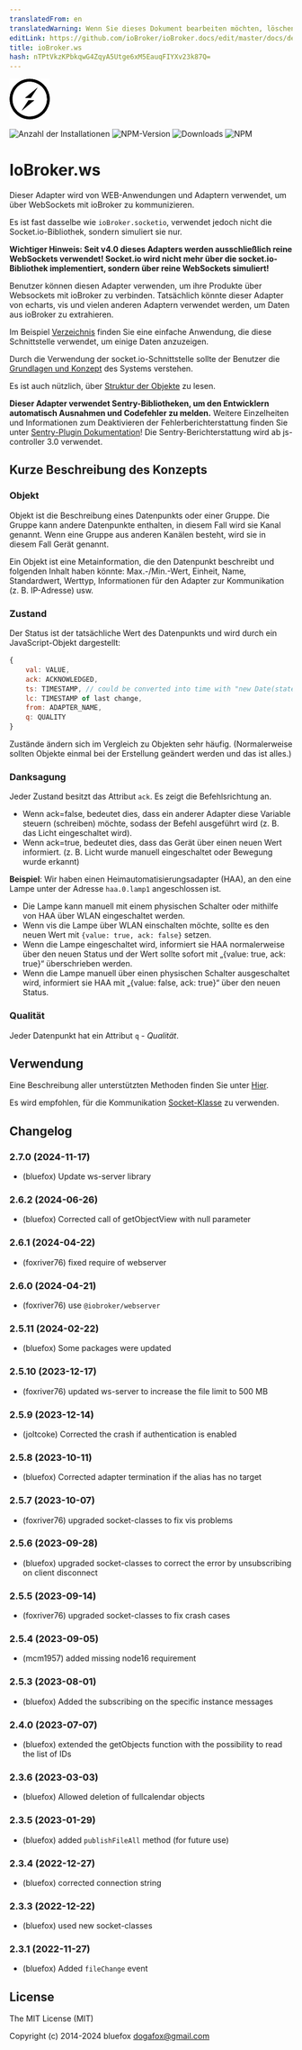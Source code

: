 ```yaml
---
translatedFrom: en
translatedWarning: Wenn Sie dieses Dokument bearbeiten möchten, löschen Sie bitte das Feld "translationsFrom". Andernfalls wird dieses Dokument automatisch erneut übersetzt
editLink: https://github.com/ioBroker/ioBroker.docs/edit/master/docs/de/adapterref/iobroker.ws/README.md
title: ioBroker.ws
hash: nTPtVkzKPbkqwG4ZqyA5Utge6xM5EauqFIYXv23k87Q=
---
```

![Logo](../../../en/adapterref/iobroker.ws/admin/ws.png)

![Anzahl der Installationen](http://iobroker.live/badges/ws-stable.svg)
![NPM-Version](http://img.shields.io/npm/v/iobroker.ws.svg)
![Downloads](https://img.shields.io/npm/dm/iobroker.ws.svg)
![NPM](https://nodei.co/npm/iobroker.ws.png?downloads=true)

# IoBroker.ws
Dieser Adapter wird von WEB-Anwendungen und Adaptern verwendet, um über WebSockets mit ioBroker zu kommunizieren.

Es ist fast dasselbe wie `ioBroker.socketio`, verwendet jedoch nicht die Socket.io-Bibliothek, sondern simuliert sie nur.

**Wichtiger Hinweis: Seit v4.0 dieses Adapters werden ausschließlich reine WebSockets verwendet! Socket.io wird nicht mehr über die socket.io-Bibliothek implementiert, sondern über reine WebSockets simuliert!**

Benutzer können diesen Adapter verwenden, um ihre Produkte über Websockets mit ioBroker zu verbinden.
Tatsächlich könnte dieser Adapter von echarts, vis und vielen anderen Adaptern verwendet werden, um Daten aus ioBroker zu extrahieren.

Im Beispiel [Verzeichnis](https://github.com/ioBroker/ioBroker.ws/tree/master/example) finden Sie eine einfache Anwendung, die diese Schnittstelle verwendet, um einige Daten anzuzeigen.

Durch die Verwendung der socket.io-Schnittstelle sollte der Benutzer die [Grundlagen und Konzept](https://github.com/ioBroker/ioBroker) des Systems verstehen.

Es ist auch nützlich, über [Struktur der Objekte](https://github.com/ioBroker/ioBroker/blob/master/doc/SCHEMA.md) zu lesen.

**Dieser Adapter verwendet Sentry-Bibliotheken, um den Entwicklern automatisch Ausnahmen und Codefehler zu melden.** Weitere Einzelheiten und Informationen zum Deaktivieren der Fehlerberichterstattung finden Sie unter [Sentry-Plugin Dokumentation](https://github.com/ioBroker/plugin-sentry#plugin-sentry)! Die Sentry-Berichterstattung wird ab js-controller 3.0 verwendet.

## Kurze Beschreibung des Konzepts
### Objekt
Objekt ist die Beschreibung eines Datenpunkts oder einer Gruppe. Die Gruppe kann andere Datenpunkte enthalten, in diesem Fall wird sie Kanal genannt. Wenn eine Gruppe aus anderen Kanälen besteht, wird sie in diesem Fall Gerät genannt.

Ein Objekt ist eine Metainformation, die den Datenpunkt beschreibt und folgenden Inhalt haben könnte: Max.-/Min.-Wert, Einheit, Name, Standardwert, Werttyp, Informationen für den Adapter zur Kommunikation (z. B. IP-Adresse) usw.

### Zustand
Der Status ist der tatsächliche Wert des Datenpunkts und wird durch ein JavaScript-Objekt dargestellt:

```js
{
    val: VALUE,
    ack: ACKNOWLEDGED,
    ts: TIMESTAMP, // could be converted into time with "new Date(state.ts)" (In older version of js-controller - "new Date(state.ts * 1000)")
    lc: TIMESTAMP of last change,
    from: ADAPTER_NAME,
    q: QUALITY
}
```

Zustände ändern sich im Vergleich zu Objekten sehr häufig. (Normalerweise sollten Objekte einmal bei der Erstellung geändert werden und das ist alles.)

### Danksagung
Jeder Zustand besitzt das Attribut `ack`. Es zeigt die Befehlsrichtung an.

- Wenn ack=false, bedeutet dies, dass ein anderer Adapter diese Variable steuern (schreiben) möchte, sodass der Befehl ausgeführt wird (z. B. das Licht eingeschaltet wird).
- Wenn ack=true, bedeutet dies, dass das Gerät über einen neuen Wert informiert. (z. B. Licht wurde manuell eingeschaltet oder Bewegung wurde erkannt)

**Beispiel**: Wir haben einen Heimautomatisierungsadapter (HAA), an den eine Lampe unter der Adresse `haa.0.lamp1` angeschlossen ist.

- Die Lampe kann manuell mit einem physischen Schalter oder mithilfe von HAA über WLAN eingeschaltet werden.
- Wenn vis die Lampe über WLAN einschalten möchte, sollte es den neuen Wert mit `{value: true, ack: false}` setzen.
- Wenn die Lampe eingeschaltet wird, informiert sie HAA normalerweise über den neuen Status und der Wert sollte sofort mit „{value: true, ack: true}“ überschrieben werden.
- Wenn die Lampe manuell über einen physischen Schalter ausgeschaltet wird, informiert sie HAA mit „{value: false, ack: true}“ über den neuen Status.

### Qualität
Jeder Datenpunkt hat ein Attribut `q` - *Qualität*.

## Verwendung
Eine Beschreibung aller unterstützten Methoden finden Sie unter [Hier](https://github.com/ioBroker/ioBroker.socket-classes#web-methods).

Es wird empfohlen, für die Kommunikation [Socket-Klasse](https://github.com/ioBroker/socket-client) zu verwenden.

<!-- Platzhalter für die nächste Version (am Anfang der Zeile):

### **IN ARBEIT** -->

## Changelog
### 2.7.0 (2024-11-17)
* (bluefox) Update ws-server library

### 2.6.2 (2024-06-26)
* (bluefox) Corrected call of getObjectView with null parameter

### 2.6.1 (2024-04-22)
* (foxriver76) fixed require of webserver

### 2.6.0 (2024-04-21)
* (foxriver76) use `@iobroker/webserver`

### 2.5.11 (2024-02-22)
* (bluefox) Some packages were updated

### 2.5.10 (2023-12-17)
* (foxriver76) updated ws-server to increase the file limit to 500 MB

### 2.5.9 (2023-12-14)
* (joltcoke) Corrected the crash if authentication is enabled

### 2.5.8 (2023-10-11)
* (bluefox) Corrected adapter termination if the alias has no target

### 2.5.7 (2023-10-07)
* (foxriver76) upgraded socket-classes to fix vis problems

### 2.5.6 (2023-09-28)
* (bluefox) upgraded socket-classes to correct the error by unsubscribing on client disconnect

### 2.5.5 (2023-09-14)
* (foxriver76) upgraded socket-classes to fix crash cases

### 2.5.4 (2023-09-05)
* (mcm1957) added missing node16 requirement

### 2.5.3 (2023-08-01)
* (bluefox) Added the subscribing on the specific instance messages

### 2.4.0 (2023-07-07)
* (bluefox) extended the getObjects function with the possibility to read the list of IDs

### 2.3.6 (2023-03-03)
* (bluefox) Allowed deletion of fullcalendar objects

### 2.3.5 (2023-01-29)
* (bluefox) added `publishFileAll` method (for future use)

### 2.3.4 (2022-12-27)
* (bluefox) corrected connection string

### 2.3.3 (2022-12-22)
* (bluefox) used new socket-classes

### 2.3.1 (2022-11-27)
* (bluefox) Added `fileChange` event

## License
The MIT License (MIT)

Copyright (c) 2014-2024 bluefox <dogafox@gmail.com>